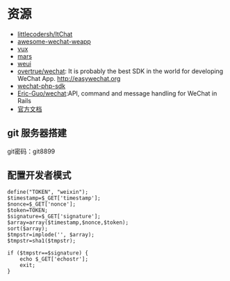 # 资源

- [littlecodersh/ItChat](https://github.com/littlecodersh/ItChat)
- [awesome-wechat-weapp](https://github.com/justjavac/awesome-wechat-weapp)
- [vux](https://github.com/airyland/vux)
- [mars](https://github.com/Tencent/mars)
- [weui](https://github.com/Tencent/weui)
- [overtrue/wechat](https://github.com/overtrue/wechat): It is probably the best SDK in the world for developing WeChat App. <http://easywechat.org>
- [wechat-php-sdk](https://github.com/dodgepudding/wechat-php-sdk)
- [Eric-Guo/wechat](https://github.com/Eric-Guo/wechat):API, command and message handling for WeChat in Rails
- [官方文档](https://open.weixin.qq.com/cgi-bin/showdocument?action=dir_list)

## git 服务器搭建

git密码：git8899

## 配置开发者模式

```
define("TOKEN", "weixin");
$timestamp=$_GET['timestamp'];
$nonce=$_GET['nonce'];
$token=TOKEN;
$signature=$_GET['signature'];
$array=array($timestamp,$nonce,$token);
sort($array);
$tmpstr=implode('', $array);
$tmpstr=sha1($tmpstr);

if ($tmpstr==$signature) {
    echo $_GET['echostr'];
    exit;
}
```
